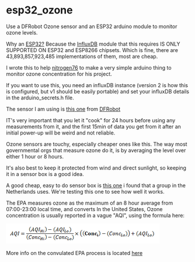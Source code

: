 # esp32_ozone
Use a DFRobot Ozone sensor and an ESP32 arduino module to monitor ozone levels.

Why an [ESP32?](https://docs.espressif.com/projects/arduino-esp32/en/latest/getting_started.html)  Because the [InfluxDB](https://www.influxdata.com/) module that this requires IS ONLY SUPPORTED ON ESP32 and ESP8266 chipsets.  Which is fine, there are 43,893,857,923,485 implementations of them, most are cheap.

I wrote this to help [nitrogen76](https://github.com/nitrogen76/cheapWeather) to make a very simple arduino thing to monitor ozone concentration for his project.

If you want to use this, you need an influxDB instance (version 2 is how this is configured, but v1 should be easily portable) and set your influxDB details in the arduino_secrets.h file.

The sensor I am using is [this one](https://www.dfrobot.com/product-2005.html) from [DFRobot](https://www.dfrobot.com)

IT's very important that you let it "cook" for 24 hours before using any measurements from it, and the first 15min of data you get from it after an initial power-up will be weird and not reliable.

Ozone sensors are touchy, especially cheaper ones like this.  The way most governmental orgs that measure ozone do it, is by averaging the level over either 1 hour or 8 hours.

It's also best to keep it protected from wind and direct sunlight, so keeping it in a sensor box is a good idea. 

A good cheap, easy to do sensor box is [this one](https://www.youtube.com/watch?v=qbYXinada-c) i found that a group in the Netherlands uses.  We're testing this one to see how well it works.

The EPA measures ozone as the maximum of an 8 hour average from 07:00-23:00 local time, and converts 
In the United States, Ozone concentration is usually reported in a vague "AQI", using the formula here:

![Ozone ppb => AQI formula](aqi.png)

More info on the convulated EPA process is located [here](https://forum.airnowtech.org/t/aqi-calculations-overview-ozone-pm2-5-and-pm10/168)
